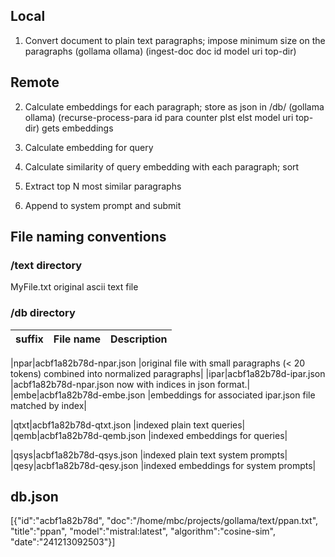 

<h2>Local</h2>

1. Convert document to plain text paragraphs; impose minimum size on the paragraphs
   (gollama ollama)  (ingest-doc doc id model uri top-dir) 
                                     
									 


<h2>Remote</h2>

2. Calculate embeddings for each paragraph; store as json in <top-dir>/db/
    (gollama ollama)   (recurse-process-para id para counter plst elst model uri top-dir) gets embeddings

3. Calculate embedding for query


4. Calculate similarity of query embedding with each paragraph; sort

5. Extract top N most similar paragraphs

6. Append to system prompt and submit


<h2>File naming conventions</h2>

<h3> <top-dir>/text directory</h3>

MyFile.txt  original ascii text file

<h3> <top-dir>/db directory</h3>

|suffix|File name|Description|
|-----|-----|----|

|npar|acbf1a82b78d-npar.json  |original file with small paragraphs (< 20 tokens) combined into normalized paragraphs|
|ipar|acbf1a82b78d-ipar.json |acbf1a82b78d-npar.json now with indices in json format.|
|embe|acbf1a82b78d-embe.json |embeddings for associated ipar.json file matched by index|

|qtxt|acbf1a82b78d-qtxt.json |indexed plain text queries|
|qemb|acbf1a82b78d-qemb.json |indexed embeddings for queries|

|qsys|acbf1a82b78d-qsys.json |indexed plain text system prompts|
|qesy|acbf1a82b78d-qesy.json |indexed embeddings for system prompts|


<h2>db.json</h2>

[{"id":"acbf1a82b78d",
"doc":"/home/mbc/projects/gollama/text/ppan.txt",
"title":"ppan",
"model":"mistral:latest",
"algorithm":"cosine-sim",
"date":"241213092503"}]
